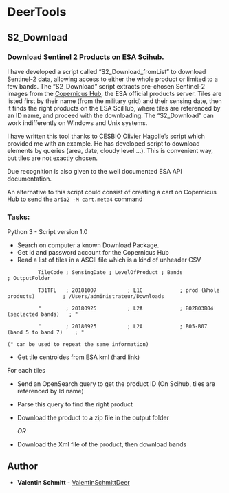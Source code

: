 # DeerTools

## S2_Download
### Download Sentinel 2 Products on ESA Scihub.
I have developed a script called “S2_Download_fromList” to download Sentinel-2 data, allowing access to either the whole product or limited to a few bands. The “S2_Download” script extracts pre-chosen Sentinel-2 images from the [Copernicus Hub](https://scihub.copernicus.eu/dhus/#/home), the ESA official products server. Tiles are listed first by their name (from the military grid) and their sensing date, then it finds the right products on the ESA SciHub, where tiles are referenced by an ID name, and proceed with the downloading. The “S2_Download” can work indifferently on Windows and Unix systems.

I have written this tool thanks to CESBIO Olivier Hagolle’s script which provided me with an example. He has developed script to download elements by queries (area, date, cloudy level ...). This is convenient way, but tiles are not exactly chosen.

Due recognition is also given to the well documented ESA API documentation.

An alternative to this script could consist of creating a cart on Copernicus Hub to send the  `aria2 -M cart.meta4` command

### Tasks:
Python 3 - Script version 1.0
- Search on computer a known Download Package. 
- Get Id and password account for the Copernicus Hub 
- Read a list of tiles in a ASCII file which is a kind of unheader CSV

`          TileCode ; SensingDate ; LevelOfProduct ; Bands                         ; OutputFolder`

`          T31TFL   ; 20181007          ; L1C            ; prod (Whole products)         ; /Users/administrateur/Downloads`

`          "        ; 20180925          ; L2A            ; B02B03B04 (seclected bands)   ; "`

`          "        ; 20180925          ; L2A            ; B05-B07 (band 5 to band 7)    ; "`

`(" can be used to repeat the same information)`

- Get tile centroides from ESA kml (hard link)

For each tiles

* Send an OpenSearch query to get the product ID (On Scihub, tiles are referenced by Id name)
* Parse this query to find the right product
* Download the product to a zip file in the output folder
    
    *OR*
    
* Download the Xml file of the product, then download bands

## Author

* **Valentin Schmitt** - [ValentinSchmittDeer](https://github.com/ValentinSchmittDeer)
